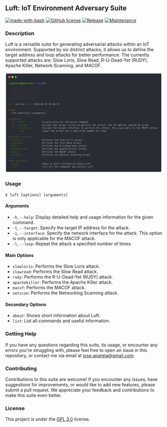 ## Luft: IoT Environment Adversary Suite
[![made-with-bash](https://img.shields.io/badge/Made%20with-Bash-1f425f.svg?color=green)](https://www.latex-project.org/)
[![GitHub license](https://img.shields.io/badge/License-GPL_3.0-green.svg)](https://www.gnu.org/licenses/gpl-3.0.en.html#license-text)
[![Release](https://img.shields.io/badge/Release-v1.0.0-green.svg)](https://github.com/joseareia/luft/releases)
[![Maintenance](https://img.shields.io/badge/Maintained%3F-Yes-green.svg)](https://github.com/joseareia/luft/graphs/commit-activity)

### Description
Luft is a versatile suite for generating adversarial attacks within an IoT environment. Supported by six distinct attacks, it allows us to define the target address and loop attacks for better performance. The currently supported attacks are: Slow Loris, Slow Read, R-U-Dead-Yet (RUDY), Apache Killer, Network Scanning, and MACOF.

<p float="left">
  <img src="https://github.com/joseareia/luft/blob/master/Assets/Luft.png"/>
</p>

### Usage

```
$ luft [options] [arguments]
```

#### Arguments
- `-h`, `--help`: Display detailed help and usage information for the given command.
- `-t`, `--target`: Specify the target IP address for the attack.
- `-i`, `--interface`: Specify the network interface for the attack. This option is only applicable for the MACOF attack.
- `-l`, `--loop`: Repeat the attack a specified number of times.

#### Main Options
- `slowloris`: Performs the Slow Loris attack.
- `slowread`: Performs the Slow Read attack. 
- `rudy`: Performs the R-U-Dead-Yet (RUDY) attack. 
- `apachekiller`: Performs the Apache Killer attack. 
- `macof`: Performs the MACOF attack. 
- `netscan`: Performs the Networking Scanning attack. 

#### Secondary Options 
- `about`: Shows short information about Luft.
- `list`: List all commands and useful information. 

### Getting Help
If you have any questions regarding this suite, its usage, or encounter any errors you're struggling with, please feel free to open an issue in this repository, or contact me via email at <a href="mailto:jose.apareia@gmail.com">jose.apareia@gmail.com</a>.

### Contributing
Contributions to this suite are welcome! If you encounter any issues, have suggestions for improvements, or would like to add new features, please submit a pull request. We appreciate your feedback and contributions to make this suite even better.

### License
This project is under the [GPL 3.0](https://www.gnu.org/licenses/gpl-3.0.en.html#license-text) license.
